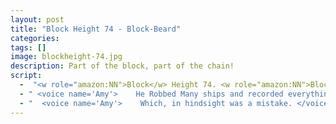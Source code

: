 ```yaml
---
layout: post
title: "Block Height 74 - Block-Beard"
categories:
tags: []
image: blockheight-74.jpg
description: Part of the block, part of the chain!
script:
  -  "<w role="amazon:NN">Block</w> Height 74. <w role="amazon:NN">Block</w> Beard <voice name='Amy'> One of the first known uses of blockchain was anti-piracy. Take the dreaded Pirate, Block Beard, for example! </voice>  Block Beard, with pirate hat and hook, and big black beard, at the helm.   <voice name='Joey'>    <lang xml:lang='en-US'>         <prosody rate="x-slow" pitch="x-low">        <amazon:emotion name="excited" intensity="high">        are me hearties!        </amazon:emotion>    </prosody> </lang> </voice>"
  - " <voice name='Amy'>    He Robbed Many ships and recorded everything    in an immutable ledger. </voice> Block Beard writing in his ledger with quill and Kraken Ink.  <voice name='Joey'>    <lang xml:lang='en-US'>    <prosody rate="x-slow" pitch="x-low">        <amazon:emotion name="excited" intensity="high">        I commit me crimes then I commit me transactions!        are me hearties!        </amazon:emotion>        </prosody>         </lang> </voice>"
  - "  <voice name='Amy'>    Which, in hindsight was a mistake. </voice>  Block Beard, behind bars!  <voice name='Joey'>    <lang xml:lang='en-US'>   <prosody rate="x-slow" pitch="x-low">               <amazon:emotion name="disappointed" intensity="high">       are me hearties!, me be comitted.              </amazon:emotion>   </prosody></lang></voice>"
---
```

